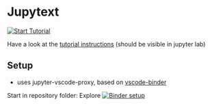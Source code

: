 # Jupytext


[![Start Tutorial](https://mybinder.org/badge_logo.svg)](https://mybinder.org/v2/gh/enryH/jupytext_tutorial/master?urlpath=lab?folder=/home/jovyan/tutorial)


Have a look at the [tutorial instructions](tutorial/README.md) (should be visible in jupyter lab)

## Setup

- uses jupyter-vscode-proxy, based on [vscode-binder](https://github.com/betatim/vscode-binder)

Start in repository folder: Explore [![Binder setup](https://mybinder.org/badge_logo.svg)](https://mybinder.org/v2/gh/betatim/vscode-binder/master?urlpath=lab)
